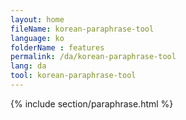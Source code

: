 ```yaml
---
layout: home
fileName: korean-paraphrase-tool
language: ko
folderName : features
permalink: /da/korean-paraphrase-tool
lang: da
tool: korean-paraphrase-tool
---
```

{% include section/paraphrase.html %}